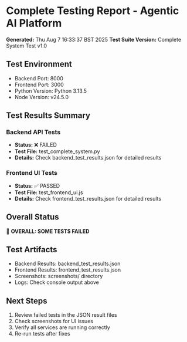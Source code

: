 # Complete Testing Report - Agentic AI Platform

**Generated:** Thu Aug  7 16:33:37 BST 2025
**Test Suite Version:** Complete System Test v1.0

## Test Environment
- Backend Port: 8000
- Frontend Port: 3000
- Python Version: Python 3.13.5
- Node Version: v24.5.0

## Test Results Summary

### Backend API Tests
- **Status:** ❌ FAILED
- **Test File:** test_complete_system.py
- **Details:** Check backend_test_results.json for detailed results

### Frontend UI Tests
- **Status:** ✅ PASSED
- **Test File:** test_frontend_ui.js  
- **Details:** Check frontend_test_results.json for detailed results

## Overall Status
🚨 **OVERALL: SOME TESTS FAILED**

## Test Artifacts
- Backend Results: backend_test_results.json
- Frontend Results: frontend_test_results.json
- Screenshots: screenshots/ directory
- Logs: Check console output above

## Next Steps
1. Review failed tests in the JSON result files
2. Check screenshots for UI issues
3. Verify all services are running correctly
4. Re-run tests after fixes
